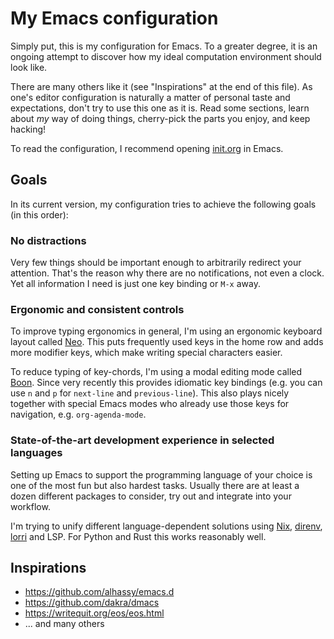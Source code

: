 # My Emacs configuration

Simply put, this is my configuration for Emacs. To a greater degree, it is an
ongoing attempt to discover how my ideal computation environment should look
like.

There are many others like it (see "Inspirations" at the end of this file). As
one's editor configuration is naturally a matter of personal taste and
expectations, don't try to use this one as it is. Read some sections, learn
about _my_ way of doing things, cherry-pick the parts you enjoy, and keep
hacking!

To read the configuration, I recommend opening
[init.org](https://git.sr.ht/~dkellner/emacs.d/tree/master/init.org) in Emacs.

## Goals

In its current version, my configuration tries to achieve the following goals
(in this order):

### No distractions

Very few things should be important enough to arbitrarily redirect your
attention. That's the reason why there are no notifications, not even a
clock. Yet all information I need is just one key binding or `M-x` away.

### Ergonomic and consistent controls

To improve typing ergonomics in general, I'm using an ergonomic keyboard layout
called [Neo](https://neo-layout.org/). This puts frequently used keys in the
home row and adds more modifier keys, which make writing special characters
easier.

To reduce typing of key-chords, I'm using a modal editing mode called
[Boon](https://github.com/jyp/boon). Since very recently this provides
idiomatic key bindings (e.g. you can use `n` and `p` for `next-line` and
`previous-line`). This also plays nicely together with special Emacs modes who
already use those keys for navigation, e.g. `org-agenda-mode`.

### State-of-the-art development experience in selected languages

Setting up Emacs to support the programming language of your choice is one of
the most fun but also hardest tasks. Usually there are at least a dozen
different packages to consider, try out and integrate into your workflow.

I'm trying to unify different language-dependent solutions using
[Nix](https://nixos.org/nix/), [direnv](https://direnv.net/),
[lorri](https://github.com/target/lorri) and LSP. For Python and Rust this
works reasonably well.

## Inspirations

- https://github.com/alhassy/emacs.d
- https://github.com/dakra/dmacs
- https://writequit.org/eos/eos.html
- ... and many others
